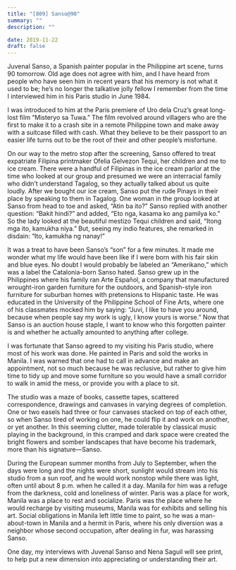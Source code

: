 ```yaml
---
title: "[809] Sanso@90"
summary: ""
description: ""

date: 2019-11-22
draft: false
---
```


Juvenal Sanso, a Spanish painter popular in the Philippine art scene, turns 90 tomorrow. Old age does not agree with him, and I have heard from people who have seen him in recent years that his memory is not what it used to be; he’s no longer the talkative jolly fellow I remember from the time I interviewed him in his Paris studio in June 1984.

I was introduced to him at the Paris premiere of Uro dela Cruz’s great long-lost film “Misteryo sa Tuwa.” The film revolved around villagers who are the first to make it to a crash site in a remote Philippine town and make away with a suitcase filled with cash. What they believe to be their passport to an easier life turns out to be the root of their and other people’s misfortune.

On our way to the metro stop after the screening, Sanso offered to treat expatriate Filipina printmaker Ofelia Gelvezon Tequi, her children and me to ice cream. There were a handful of Filipinas in the ice cream parlor at the time who looked at our group and presumed we were an interracial family who didn’t understand Tagalog, so they actually talked about us quite loudly. After we bought our ice cream, Sanso put the rude Pinays in their place by speaking to them in Tagalog. One woman in the group looked at Sanso from head to toe and asked, “Atin ba ito?” Sanso replied with another question: “Bakit hindi?” and added, “Eto nga, kasama ko ang pamilya ko.” So the lady looked at the beautiful mestizo Tequi children and said, “Itong mga ito, kamukha niya.” But, seeing my indio features, she remarked in disdain: “Ito, kamukha ng nanay!”

It was a treat to have been Sanso’s “son” for a few minutes. It made me wonder what my life would have been like if I were born with his fair skin and blue eyes. No doubt I would probably be labeled an “Amerikano,” which was a label the Catalonia-born Sanso hated. Sanso grew up in the Philippines where his family ran Arte Español, a company that manufactured wrought-iron garden furniture for the outdoors, and Spanish-style iron furniture for suburban homes with pretensions to Hispanic taste. He was educated in the University of the Philippine School of Fine Arts, where one of his classmates mocked him by saying: “Juvi, I like to have you around, because when people say my work is ugly, I know yours is worse.” Now that Sanso is an auction house staple, I want to know who this forgotten painter is and whether he actually amounted to anything after college.

I was fortunate that Sanso agreed to my visiting his Paris studio, where most of his work was done. He painted in Paris and sold the works in Manila. I was warned that one had to call in advance and make an appointment, not so much because he was reclusive, but rather to give him time to tidy up and move some furniture so you would have a small corridor to walk in amid the mess, or provide you with a place to sit.

The studio was a maze of books, cassette tapes, scattered correspondence, drawings and canvases in varying degrees of completion. One or two easels had three or four canvases stacked on top of each other, so when Sanso tired of working on one, he could flip it and work on another, or yet another. In this seeming clutter, made tolerable by classical music playing in the background, in this cramped and dark space were created the bright flowers and somber landscapes that have become his trademark, more than his signature—Sanso.

During the European summer months from July to September, when the days were long and the nights were short, sunlight would stream into his studio from a sun roof, and he would work nonstop while there was light, often until about 8 p.m. when he called it a day. Manila for him was a refuge from the darkness, cold and loneliness of winter. Paris was a place for work, Manila was a place to rest and socialize. Paris was the place where he would recharge by visiting museums, Manila was for exhibits and selling his art. Social obligations in Manila left little time to paint, so he was a man-about-town in Manila and a hermit in Paris, where his only diversion was a neighbor whose second occupation, after dealing in fur, was harassing Sanso.

One day, my interviews with Juvenal Sanso and Nena Saguil will see print, to help put a new dimension into appreciating or understanding their art.
